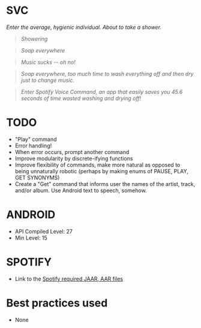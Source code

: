 # SVC
<i> Enter the average, hygienic individual. About to take a shower. 

> Showering
  
> Soap everywhere

> Music sucks -- oh no!

> Soap everywhere, too much time to wash everything off and then dry just to change music. 

> Enter Spotify Voice Command, an app that easily saves you 45.6 seconds of time wasted washing and drying off! 

</i> 

# TODO
- "Play" command
- Error handling! 
- When error occurs, prompt another command
- Improve modularity by discrete-ifying functions 
- Improve flexibility of commands, make more natural as opposed to being unnaturally robotic (perhaps by making enums of PAUSE, PLAY, GET SYNONYMS)
- Create a "Get" command that informs user the names of the artist, track, and/or album. Use Android text to speech, somehow. 

# ANDROID 
- API Compiled Level: 27
- Min Level: 15

# SPOTIFY
- Link to the <a href=https://github.com/spotify/android-sdk/releases> Spotify required JAAR, AAR files </a>

# Best practices used
- None
